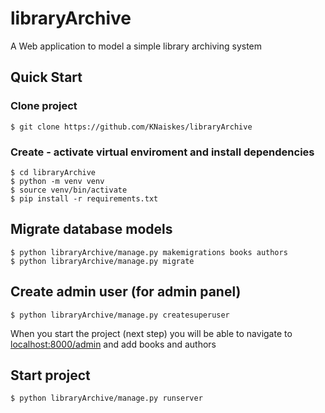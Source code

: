 # libraryArchive
A Web application to model a simple library archiving system

## Quick Start

### Clone project

```
$ git clone https://github.com/KNaiskes/libraryArchive
```

### Create - activate virtual enviroment and install dependencies

```
$ cd libraryArchive
$ python -m venv venv
$ source venv/bin/activate
$ pip install -r requirements.txt
```

## Migrate database models

```
$ python libraryArchive/manage.py makemigrations books authors
$ python libraryArchive/manage.py migrate
```

## Create admin user (for admin panel)

```
$ python libraryArchive/manage.py createsuperuser
```
When you start the project (next step) you will be able to
navigate to [localhost:8000/admin](localhost:8000/admin) and add books and authors

## Start project

```
$ python libraryArchive/manage.py runserver
```
